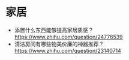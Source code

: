 # 家居

- 添置什么东西能够提高家居质感？ https://www.zhihu.com/question/24776539
- 清洁房间有哪些物美价廉的神器推荐？https://www.zhihu.com/question/23140714